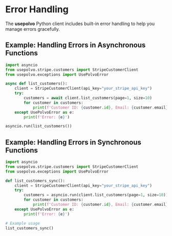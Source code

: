 # Error Handling

The **usepolvo** Python client includes built-in error handling to help you manage errors gracefully.

## Example: Handling Errors in Asynchronous Functions

```python
import asyncio
from usepolvo.stripe.customers import StripeCustomerClient
from usepolvo.exceptions import UsePolvoError

async def list_customers():
    client = StripeCustomerClient(api_key="your_stripe_api_key")
    try:
        customers = await client.list_customers(page=1, size=10)
        for customer in customers:
            print(f'Customer ID: {customer.id}, Email: {customer.email}')
    except UsePolvoError as e:
        print(f'Error: {e}')

asyncio.run(list_customers())
```

## Example: Handling Errors in Synchronous Functions

```python
import asyncio
from usepolvo.stripe.customers import StripeCustomerClient
from usepolvo.exceptions import UsePolvoError

def list_customers_sync():
    client = StripeCustomerClient(api_key="your_stripe_api_key")
    try:
        customers = asyncio.run(client.list_customers(page=1, size=10))
        for customer in customers:
            print(f'Customer ID: {customer.id}, Email: {customer.email}')
    except UsePolvoError as e:
        print(f'Error: {e}')

# Example usage
list_customers_sync()
```